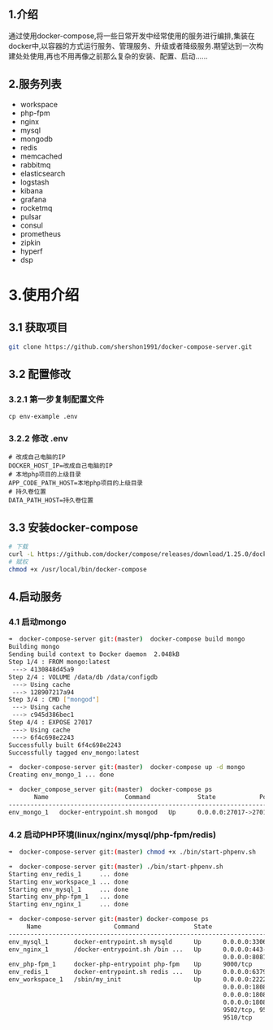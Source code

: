 ## 1.介绍

通过使用docker-compose,将一些日常开发中经常使用的服务进行编排,集装在docker中,以容器的方式运行服务、管理服务、升级或者降级服务.期望达到一次构建处处使用,再也不用再像之前那么复杂的安装、配置、启动......

## 2.服务列表

- workspace
- php-fpm
- nginx
- mysql
- mongodb
- redis
- memcached
- rabbitmq
- elasticsearch
- logstash
- kibana
- grafana
- rocketmq
- pulsar
- consul
- prometheus
- zipkin
- hyperf
- dsp

# 3.使用介绍

## 3.1 获取项目

```bash
git clone https://github.com/shershon1991/docker-compose-server.git
```

## 3.2 配置修改

### 3.2.1 第一步复制配置文件

```shell
cp env-example .env
```

### 3.2.2 修改 .env

```shell
# 改成自己电脑的IP
DOCKER_HOST_IP=改成自己电脑的IP
# 本地php项目的上级目录
APP_CODE_PATH_HOST=本地php项目的上级目录
# 持久卷位置
DATA_PATH_HOST=持久卷位置
```

## 3.3 安装docker-compose

```bash
# 下载
curl -L https://github.com/docker/compose/releases/download/1.25.0/docker-compose-`uname -s`-`uname -m` -o /usr/local/bin/docker-compose
# 赋权
chmod +x /usr/local/bin/docker-compose
```

## 4.启动服务

### 4.1 启动mongo

```bash
➜  docker-compose-server git:(master)  docker-compose build mongo
Building mongo
Sending build context to Docker daemon  2.048kB
Step 1/4 : FROM mongo:latest
 ---> 4130848d45a9
Step 2/4 : VOLUME /data/db /data/configdb
 ---> Using cache
 ---> 128907217a94
Step 3/4 : CMD ["mongod"]
 ---> Using cache
 ---> c945d386bec1
Step 4/4 : EXPOSE 27017
 ---> Using cache
 ---> 6f4c698e2243
Successfully built 6f4c698e2243
Successfully tagged env_mongo:latest

➜  docker-compose-server git:(master)  docker-compose up -d mongo
Creating env_mongo_1 ... done

➜  docker_compose_server git:(master)  docker-compose ps
       Name                     Command             State            Ports
------------------------------------------------------------------------------------
env_mongo_1   docker-entrypoint.sh mongod   Up      0.0.0.0:27017->27017/tcp
```

### 4.2 启动PHP环境(linux/nginx/mysql/php-fpm/redis)

```bash
➜  docker-compose-server git:(master) chmod +x ./bin/start-phpenv.sh

➜  docker-compose-server git:(master) ./bin/start-phpenv.sh
Starting env_redis_1     ... done
Starting env_workspace_1 ... done
Starting env_mysql_1     ... done
Starting env_php-fpm_1   ... done
Starting env_nginx_1     ... done

➜  docker-compose-server git:(master) docker-compose ps
     Name                    Command               State                                          Ports
-----------------------------------------------------------------------------------------------------------------------------------------------
env_mysql_1       docker-entrypoint.sh mysqld      Up      0.0.0.0:3306->3306/tcp, 33060/tcp
env_nginx_1       /docker-entrypoint.sh /bin ...   Up      0.0.0.0:443->443/tcp, 0.0.0.0:80->80/tcp, 0.0.0.0:8080->8080/tcp,
                                                           0.0.0.0:8081->8081/tcp, 0.0.0.0:8082->8082/tcp, 0.0.0.0:8083->8083/tcp
env_php-fpm_1     docker-php-entrypoint php-fpm    Up      9000/tcp
env_redis_1       docker-entrypoint.sh redis ...   Up      0.0.0.0:6379->6379/tcp
env_workspace_1   /sbin/my_init                    Up      0.0.0.0:2222->22/tcp, 0.0.0.0:18080->8010/tcp, 0.0.0.0:18081->8011/tcp,
                                                           0.0.0.0:18082->8012/tcp, 0.0.0.0:18083->8013/tcp, 0.0.0.0:18084->8014/tcp,
                                                           0.0.0.0:18085->8015/tcp, 0.0.0.0:18086->8016/tcp, 0.0.0.0:18087->8017/tcp,
                                                           0.0.0.0:18088->8018/tcp, 0.0.0.0:18089->8019/tcp, 0.0.0.0:18090->8020/tcp, 9501/tcp,
                                                           9502/tcp, 9503/tcp, 9504/tcp, 9505/tcp, 9506/tcp, 9507/tcp, 9508/tcp, 9509/tcp,
                                                           9510/tcp
```